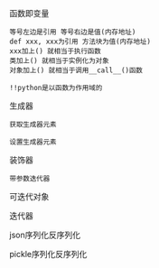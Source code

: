 函数即变量

    等号左边是引用 等号右边是值(内存地址)
    def xxx, xxx为引用 方法块为值(内存地址)
    xxx加上() 就相当于执行函数
    类加上() 就相当于实例化为对象
    对象加上() 就相当于调用__call__()函数

    !!python是以函数为作用域的


生成器

    获取生成器元素

    设置生成器元素

装饰器

    带参数迭代器

可迭代对象

迭代器

json序列化反序列化

pickle序列化反序列化